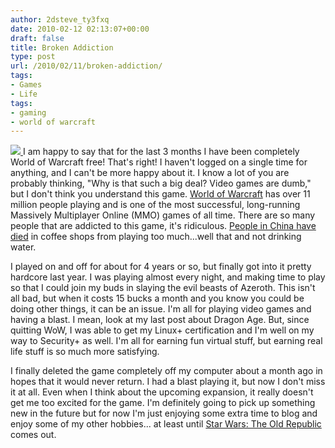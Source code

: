 ```yaml
---
author: 2dsteve_ty3fxq
date: 2010-02-12 02:13:07+00:00
draft: false
title: Broken Addiction
type: post
url: /2010/02/11/broken-addiction/
tags:
- Games
- Life
tags:
- gaming
- world of warcraft
---
```


[![](http://www.bitsandbinary.com/wp-content/uploads/2010/02/draft_lens4061992module27457072photo_1239749808world-of-warcraft-e1265940644689.jpg)
](http://www.bitsandbinary.com/wp-content/uploads/2010/02/draft_lens4061992module27457072photo_1239749808world-of-warcraft-e1265940644689.jpg)I am happy to say that for the last 3 months I have been completely World of Warcraft free! That's right! I haven't logged on a single time for anything, and I can't be more happy about it. I know a lot of you are probably thinking, "Why is that such a big deal? Video games are dumb," but I don't think you understand this game. [World of Warcraft](http://www.worldofwarcraft.com) has over 11 million people playing and is one of the most successful, long-running Massively Multiplayer Online (MMO) games of all time. There are so many people that are addicted to this game, it's ridiculous. [People in China have died](http://www.joystiq.com/2005/11/04/wow-online-funeral-commemorates-death-of-young-gamer/) in coffee shops from playing too much...well that and not drinking water.

I played on and off for about for 4 years or so, but finally got into it pretty hardcore last year. I was playing almost every night, and making time to play so that I could join my buds in slaying the evil beasts of Azeroth. This isn't all bad, but when it costs 15 bucks a month and you know you could be doing other things, it can be an issue. I'm all for playing video games and having a blast. I mean, look at my last post about Dragon Age. But, since quitting WoW, I was able to get my Linux+ certification and I'm well on my way to Security+ as well. I'm all for earning fun virtual stuff, but earning real life stuff is so much more satisfying.

I finally deleted the game completely off my computer about a month ago in hopes that it would never return. I had a blast playing it, but now I don't miss it at all. Even when I think about the upcoming expansion, it really doesn't get me too excited for the game. I'm definitely going to pick up something new in the future but for now I'm just enjoying some extra time to blog and enjoy some of my other hobbies... at least until [Star Wars: The Old Republic](http://www.swtor.com) comes out.
